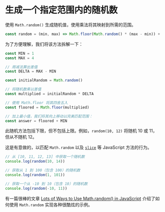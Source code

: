 # 生成一个指定范围内的随机数

使用 `Math.random()` 生成随机值，使用乘法将其映射到所需的范围。

```js
const random = (min, max) => Math.floor(Math.random() * (max - min)) + min
```

为了方便理解，我们将该方法拆解一下：

```js
const MIN = 1
const MAX = 4

// 用减法算出差值
const DELTA = MAX - MIN

const initialRandom = Math.random()

// 将随机数乘以差值
const multiplied = initialRandom * DELTA

// 使用 Math.floor 将其四舍五入
const floored = Math.floor(multiplied)

// 加上最小值，我们将其向上移动以完美匹配范围：
const answer = floored + MIN
```

此随机方法包括下限，但不包括上限。例如，`random(10, 12)` 将随机 10 或 11，但从不随机 12。

这是有意做的，以匹配 `Math.random` 以及 [`slice`](https://developer.mozilla.org/en-US/docs/Web/JavaScript/Reference/Global_Objects/Array/slice) 等 JavaScript 方法的行为。

```js
// 从 [10, 11, 12, 13] 中获取一个随机数
console.log(random(10, 14))

// 获取从 1 到 100（包含 100）的随机数
console.log(random(1, 101))

// 获取一个从 -10 到 10（包含 10）的随机数
console.log(random(-10, 11))
```

有一篇很棒的文章 [Lots of Ways to Use Math.random() in JavaScript](https://css-tricks.com/lots-of-ways-to-use-math-random-in-javascript/) 介绍了如何使用 `Math.random` 实现各种很酷炫的示例。
